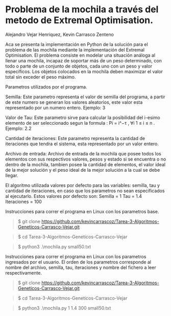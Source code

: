 # Problema de la mochila a través del metodo de Extremal Optimisation.
Alejandro Vejar Henriquez,
Kevin Carrasco Zenteno

Aca se presenta la implementación en Python de la solución para el problema de las mochila mediante la implementación del Extremal Optimisation.
El problema consiste en modelar una situación análoga al llenar una mochila, incapaz de soportar más de un peso determinado, con todo o parte de un conjunto de objetos, cada uno con un peso y valor específicos. Los objetos colocados en la mochila deben maximizar el valor total sin exceder el peso máximo.

Parametros utilizados por el programa.

Semilla: Este parametro representa el valor de semilla del programa, a partir de este numero se generan los valores aleatorios, este valor esta representado por un numero entero. Ejemplo: 3

Valor de Tau: Este parametro sirve para calcular la posibilidad del i-esimo elemento de ser seleccionado segun la formula : Pi = i^−τ  , ∀i 1 ≤ i ≤ n . Ejemplo: 2.2

Cantidad de iteraciones: Este parametro representa la cantidad de iteraciones que tendra el sistema, esta representado por un valor entero.

Archivo de entrada: Archivo de entrada de la mochila que posee todos los elementos con sus respectivos valores, pesos y estado si se encuentra o no dentro de la mochila, tambien posee la cantidad de elementos, el valor ideal de la mejor solución y el peso ideal de la mejor solución a la cual se debe llegar.

El algoritmo utilizada valores por defecto para las variables: semilla, tau y cantidad de iteraciones, en caso que los parametros no sean especificados al ejecutarlo. Estos valores por defecto son:
  Semilla = 1
  Tau = 1.4
  Iteraciones = 100

Instrucciones para correr el programa en Linux con los parametros base.

> $ git clone https://github.com/kevincarrascoz/Tarea-3-Algoritmos-Geneticos-Carrasco-Vejar.git

> $ cd Tarea-3-Algoritmos-Geneticos-Carrasco-Vejar

> $ python3 .\mochila.py small50.txt

Instrucciones para correr el programa en Linux con los parametros ingresados por el usuario. El orden de los parametros corresponde al nombre del archivo, semilla, tau, iteraciones y nombre del fichero a leer respectivamente.

> $ git clone https://github.com/kevincarrascoz/Tarea-3-Algoritmos-Geneticos-Carrasco-Vejar.git

> $ cd Tarea-3-Algoritmos-Geneticos-Carrasco-Vejar

> $ python3 .\mochila.py 1 1.4 300 small50.txt
